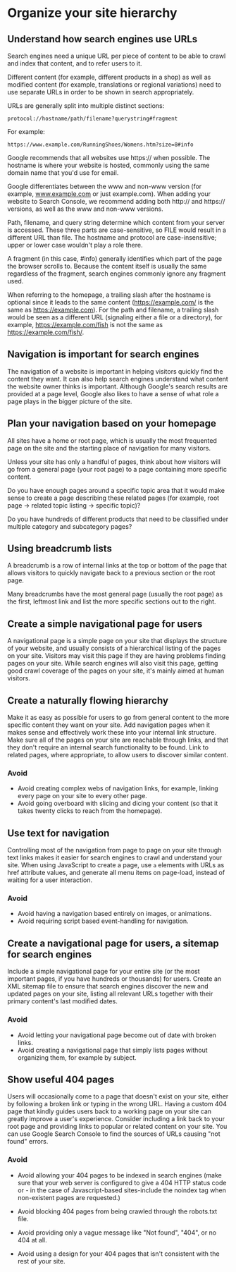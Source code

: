 # Organize your site hierarchy

## Understand how search engines use URLs

Search engines need a unique URL per piece of content
to be able to crawl and index that content,
and to refer users to it.

Different content (for example, different products in a shop)
as well as modified content (for example, translations or regional variations)
need to use separate URLs in order to be shown in search appropriately.

URLs are generally split into multiple distinct sections:

```
protocol://hostname/path/filename?querystring#fragment
```

For example:

```
https://www.example.com/RunningShoes/Womens.htm?size=8#info
```

Google recommends that all websites use https:// when possible.
The hostname is where your website is hosted,
commonly using the same domain name that you'd use for email.

Google differentiates between the www and non-www version
(for example, www.example.com or just example.com).
When adding your website to Search Console,
we recommend adding both http:// and https:// versions,
as well as the www and non-www versions.

Path, filename, and query string determine which content from your server is accessed.
These three parts are case-sensitive,
so FILE would result in a different URL than file.
The hostname and protocol are case-insensitive;
upper or lower case wouldn't play a role there.

A fragment (in this case, #info) generally identifies
which part of the page the browser scrolls to.
Because the content itself is usually the same regardless of the fragment,
search engines commonly ignore any fragment used.

When referring to the homepage,
a trailing slash after the hostname is optional
since it leads to the same content (https://example.com/ is the same as https://example.com).
For the path and filename, a trailing slash would be seen as a different URL
(signaling either a file or a directory),
for example, https://example.com/fish is not the same as https://example.com/fish/.

## Navigation is important for search engines

The navigation of a website is important in helping visitors quickly find the content they want.
It can also help search engines understand what content the website owner thinks is important.
Although Google's search results are provided at a page level,
Google also likes to have a sense of what role a page plays in the bigger picture of the site.

## Plan your navigation based on your homepage

All sites have a home or root page,
which is usually the most frequented page on the site
and the starting place of navigation for many visitors.

Unless your site has only a handful of pages,
think about how visitors will go from a general page (your root page)
to a page containing more specific content.

Do you have enough pages around a specific topic area
that it would make sense to create a page describing these related pages
(for example, root page -> related topic listing -> specific topic)?

Do you have hundreds of different products
that need to be classified under multiple category and subcategory pages?

## Using breadcrumb lists

A breadcrumb is a row of internal links at the top or bottom of the page
that allows visitors to quickly navigate back
to a previous section or the root page.

Many breadcrumbs have the most general page (usually the root page) as the first,
leftmost link and list the more specific sections out to the right.

## Create a simple navigational page for users

A navigational page is a simple page on your site
that displays the structure of your website,
and usually consists of a hierarchical listing of the pages on your site.
Visitors may visit this page if they are having problems finding pages on your site.
While search engines will also visit this page,
getting good crawl coverage of the pages on your site,
it's mainly aimed at human visitors.

## Create a naturally flowing hierarchy

Make it as easy as possible for users to go from general content
to the more specific content they want on your site.
Add navigation pages when it makes sense
and effectively work these into your internal link structure.
Make sure all of the pages on your site are reachable through links,
and that they don't require an internal search functionality to be found.
Link to related pages, where appropriate, to allow users to discover similar content.

### Avoid

- Avoid creating complex webs of navigation links,
  for example, linking every page on your site to every other page.
- Avoid going overboard with slicing and dicing your content
  (so that it takes twenty clicks to reach from the homepage).

## Use text for navigation

Controlling most of the navigation from page to page on your site
through text links makes it easier for search engines to crawl and understand your site.
When using JavaScript to create a page,
use `a` elements with URLs as href attribute values,
and generate all menu items on page-load,
instead of waiting for a user interaction.

### Avoid

- Avoid having a navigation based entirely on images, or animations.
- Avoid requiring script based event-handling for navigation.

## Create a navigational page for users, a sitemap for search engines

Include a simple navigational page for your entire site
(or the most important pages, if you have hundreds or thousands) for users.
Create an XML sitemap file
to ensure that search engines discover the new and updated pages on your site,
listing all relevant URLs together with their primary content's last modified dates.

### Avoid

- Avoid letting your navigational page become out of date with broken links.
- Avoid creating a navigational page that simply lists pages without organizing them, for example by subject.

## Show useful 404 pages

Users will occasionally come to a page that doesn't exist on your site,
either by following a broken link or typing in the wrong URL.
Having a custom 404 page that kindly guides users back to a working page
on your site can greatly improve a user's experience.
Consider including a link back to your root page
and providing links to popular or related content on your site.
You can use Google Search Console to find the sources of URLs causing "not found" errors.

### Avoid

- Avoid allowing your 404 pages to be indexed in search engines
  (make sure that your web server is configured to give a 404 HTTP status code
  or - in the case of Javascript-based sites-include the noindex tag when non-existent pages are requested.)

- Avoid blocking 404 pages from being crawled through the robots.txt file.

- Avoid providing only a vague message like "Not found", "404", or no 404 at all.

- Avoid using a design for your 404 pages that isn't consistent with the rest of your site.
